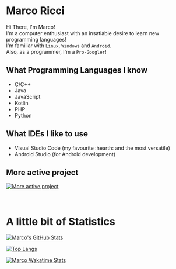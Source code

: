 # Marco Ricci
Hi There, I'm Marco!<br>
I'm a computer enthusiast with an insatiable desire to learn new programming languages!<br>
I'm familiar with `Linux`, `Windows` and `Android`.<br>
Also, as a programmer, I'm a `Pro-Googler`!

## What Programming Languages I know
- C/C++
- Java
- JavaScript
- Kotlin
- PHP
- Python

## What IDEs I like to use
- Visual Studio Code (my favourite :hearth: and the most versatile)
- Android Studio (for Android development)

## More active project
[![More active project](https://github-readme-stats.vercel.app/api/pin/?username=Markus2003&repo=openServer&theme=tokyonight)](https://github.com/Markus2003/openServer)

<br>

# A little bit of Statistics

[![Marco's GitHub Stats](https://github-readme-stats.vercel.app/api?username=Markus2003&show_icons=true&theme=tokyonight&custom_title=Marco's%20GitHub%20Stats)](https://github.com/Markus2003)<br>


[![Top Langs](https://github-readme-stats.vercel.app/api/top-langs/?username=Markus2003&layout=compact&theme=tokyonight&custom_title=Most%20used%20Languages)](https://github.com/Markus2003)<br>

[![Marco Wakatime Stats](https://github-readme-stats.vercel.app/api/wakatime?username=Markus2003&hide=text,Markdown&layout=compact&theme=tokyonight&custom_title=Wakatime%20Stats)](https://github.com/Markus2003)
